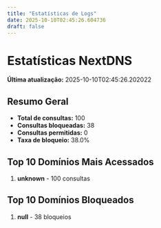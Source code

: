 ```yaml
---
title: "Estatísticas de Logs"
date: 2025-10-10T02:45:26.604736
draft: false
---
```

# Estatísticas NextDNS
**Última atualização:** 2025-10-10T02:45:26.202022
## Resumo Geral
- **Total de consultas:** 100
- **Consultas bloqueadas:** 38
- **Consultas permitidas:** 0
- **Taxa de bloqueio:** 38.0%
## Top 10 Domínios Mais Acessados
1. **unknown** - 100 consultas

## Top 10 Domínios Bloqueados

1. **null** - 38 bloqueios
